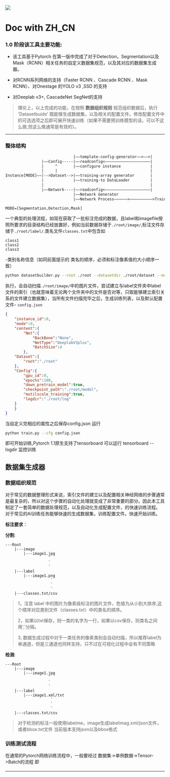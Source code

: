 ![](./header.png)


# Doc with ZH_CN


### 1.0 阶段该工具主要功能:


* 该工具基于Pytorch 在第一版中完成了对于Detection，Segmentation以及Mask（RCNN）相关任务的自定义数据集规范，以及其对应的数据集生成器。

* 对RCNN系列网络的支持（Faster RCNN 、Cascade RCNN 、Mask RCNN）、对Onestage 的YOLO v3 ,SSD
  的支持

* 对Deeplab v3+, CascadeNet SegNet的支持


> 理论上，以上完成的功能，在按照
> **数据组织规则**
> 规范组织数据后，执行 'Datasetbuide' 既能够生成数据集，以及相关的配置文件。修改配置文件中的可选选项之后即可展开快速训练（如果不需要预训练模型的话，可以不这么做,但这么做通常是有效的）。

****






### 整体结构
```txt
                              |——template-config-generator——>——>|
                |——Config-----|——readconfig<————————————————————|  
                |     ^       |——configure instance             |  
                |     |                                         |               
Instance[MODE]——|-->Dataset-->|——training-array generator       |  
                |             |——training-to DataLoader         |  
                |                                               |          
                |——Network----|——readconfig<————————————————————|  
                              |——Network Generator
                              |——Network Process——————>——————————>Train/Val/Test

MODE=[Segmentation,Detection,Mask]
```

一个典型的处理流程，如现在获取了一批标注完成的数据，且label和imagefile按照所要求的目录结构已经放置好，例如当前数据存储于`./root/image/`,标注文件存储于`./root/label/`.类名文件`classes.txt`中包含如
```
class1
class2
class3
```
-类别名称信息（如同前面提示的 类名的顺序，必须和标注像素值的大小顺序一致）


```bash
python datasetbuilder.py --root ./root --datasetdir ./root/dataset --mode segmentation
```
执行，会自动扫描`./root/image/`中的图片文件，尝试建立与label文件夹中label文件的索引（也就意味着无论两个文件夹中的文件是否对等，只取能够建立索引关系的文件建立数据集），当所有文件扫描完毕之后，生成训练列表，以及默认配置文件-
`config.json`

```json
{
    "instance_id":0,
    "mode":0,
    "content":{
        "Net":{
            "BackBone":"None",
            "NetType":"DeeplabV3plus",
            "BatchSize":4
        },
    "Dataset":{
        "root":"./root"
    },
    "Config":{
        "gpu_id":0,
        "epochs":100,
        "down_pretrain_model":true,
        "checkpoint_path":"./root/model",
        "mutilscale_training":true,
        "logdir":"./root/log"
    }
    }
}

```
当自定义完相应的属性之后保存config.json
运行
```bash
python train.py --cfg config.json
```
即可开始训练,Pytorch 1.1原生支持了tensorboard 可以运行
tensorboard --logdir 监控训练

## 数据集生成器

### 数据组织规范

对于常见的数据整理形式来说，索引文件的建立以及配置相关神经网络的步骤通常是最复杂的，所以对这个步骤的自动化处理就变成了非常重要的部分。因此本工具制定了一套简单的数据处理规范，以及自动化生成配置文件，的快速训练流程。
对于常见的AI训练任务能够快速的生成数据集，训练配置文件。快速开始训练。



**标注要求**：

**分割**:
```
---Root
    |---image
        |---image1.jpg
                   `
                   `
                   `
    |---label
        |---image1.png
                    `
                    `
                    `
    |---classes.txt/csv

```
> 1，注意 label 中的图片为像素级标注的图片文件，色值为从小到大排序,这个顺序对应类别文件（classes.txt）中的类名的顺序。
> 
> 2，如果以txt保存，则一类的名字为一行，如果以csv保存，则类名之间用','分隔。
>
> 3, 数据生成过程中对于一类任务的像素类别会自动扫描，所以推荐label为单通道，但是三通道也同样支持，只不过在可视化过程中会有不同策略



**检测**:
```
---Root
    |---image
        |---image1.jpg
                   `
                   `
                   `
    |---label
        |---image1.xml/txt
                    `
                    `
                    `
    |---classes.txt/csv

```
> 对于检测的标注一般使用labelme，image生成labelimag.xml/json文件，或者bbox.txt文件
> 当前版本支持json以及bbox格式
> 

### 训练测试流程

在通常的Pytorch网络训练流程中，一般要经过
数据集->单例数据->Tensor->Batch的流程
即

#### 






****